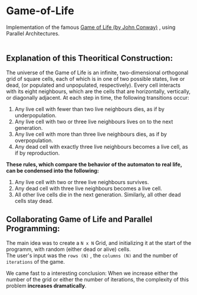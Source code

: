 # Game-of-Life
Implementation of the famous [Game of Life (by John Conway)](https://en.wikipedia.org/wiki/Conway%27s_Game_of_Life) , using Parallel Architectures.  
</br>

## Explanation of this Theoritical Construction:

The universe of the Game of Life is an infinite, two-dimensional orthogonal grid of square cells, each of which is in one of two possible states, live or dead, (or populated and unpopulated, respectively). Every cell interacts with its eight neighbours, which are the cells that are horizontally, vertically, or diagonally adjacent. At each step in time, the following transitions occur:

1.  Any live cell with fewer than two live neighbours dies, as if by underpopulation.
2.  Any live cell with two or three live neighbours lives on to the next generation.
3.  Any live cell with more than three live neighbours dies, as if by overpopulation.
4.  Any dead cell with exactly three live neighbours becomes a live cell, as if by reproduction.

**These rules, which compare the behavior of the automaton to real life, can be condensed into the following:**

1.  Any live cell with two or three live neighbours survives.
2.  Any dead cell with three live neighbours becomes a live cell.
3.  All other live cells die in the next generation. Similarly, all other dead cells stay dead.

## Collaborating Game of Life and Parallel Programming:

The main idea was to create a `N x N` Grid, and initializing it at the start of the programm, with random (either dead or alive) cells.  
The user's input was the `rows (N)` , the `columns (N)` and the number of `iterations` of the game. 

We came fast to a interesting conclusion: When we increase either the number of the grid or either the number of iterations, the complexity of this problem **increases dramatically**.

